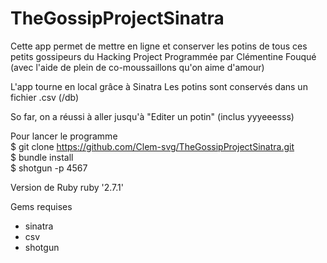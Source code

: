 # TheGossipProjectSinatra

Cette app permet de mettre en ligne et conserver les potins de tous ces petits gossipeurs du Hacking Project
Programmée par Clémentine Fouqué (avec l'aide de plein de co-moussaillons qu'on aime d'amour)

L'app tourne en local grâce à Sinatra
Les potins sont conservés dans un fichier .csv (/db)

So far, on a réussi à aller jusqu'à "Editer un potin" (inclus yyyeeesss)

Pour lancer le programme
<br>$ git clone https://github.com/Clem-svg/TheGossipProjectSinatra.git
<br>$ bundle install
<br>$ shotgun -p 4567


Version de Ruby
ruby '2.7.1'


Gems requises
- sinatra
- csv
- shotgun